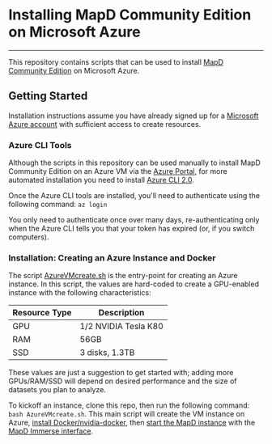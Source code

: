 # Installing MapD Community Edition on Microsoft Azure
---

This repository contains scripts that can be used to install [MapD Community Edition](https://www.mapd.com/platform/download-community/) on Microsoft Azure. 

## Getting Started

Installation instructions assume you have already signed up for a [Microsoft Azure account](https://azure.microsoft.com/en-us/free/search/) with sufficient access to create resources.

### Azure CLI Tools

Although the scripts in this repository can be used manually to install MapD Community Edition on an Azure VM via the [Azure Portal](https://portal.azure.com), for more automated installation you need to install [Azure CLI 2.0](https://docs.microsoft.com/en-us/cli/azure/install-azure-cli?view=azure-cli-latest).

Once the Azure CLI tools are installed, you'll need to authenticate using the following command:
`az login`

You only need to authenticate once over many days, re-authenticating only when the Azure CLI tells you that your token has expired (or, if you switch computers).

### Installation: Creating an Azure Instance and Docker

The script [AzureVMcreate.sh](https://github.com/mapd/mapd_on_azure/blob/master/AzureVMcreate.sh) is the entry-point for creating an Azure instance. In this script, the values are hard-coded to create a GPU-enabled instance with the following characteristics:

| Resource Type  | Description|
| ------------- | ------------- |
| GPU  | 1/2 NVIDIA Tesla K80  |
| RAM  | 56GB |
| SSD      | 3 disks, 1.3TB     |

These values are just a suggestion to get started with; adding more GPUs/RAM/SSD will depend on desired performance and the size of datasets you plan to analyze.

To kickoff an instance, clone this repo, then run the following command: `bash AzureVMcreate.sh`. This main script will create the VM instance on Azure, [install Docker/nvidia-docker](https://github.com/mapd/mapd_on_azure/blob/master/MapDinstall.sh), then [start the MapD instance](https://github.com/mapd/mapd_on_azure/blob/master/StartMapD.sh) with the [MapD Immerse interface](https://www.mapd.com/platform/).
